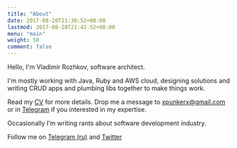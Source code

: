 ```yaml
---
title: "About"
date: 2017-08-20T21:38:52+08:00
lastmod: 2017-08-28T21:41:52+08:00
menu: "main"
weight: 50
comment: false
---
```


Hello, I'm Vladimir Rozhkov, software architect.

I'm mostly working with Java, Ruby and AWS cloud, designing solutions and writing CRUD apps and plumbing libs together to make things work.

Read my [CV](/en/cv) for more details. Drop me a message to [xpunkerx@gmail.com](xpunkerx@gmail.com) or in [Telegram](https://t.me/xrozhokx) if you interested in my expertise.

Occasionally I'm writing rants about software development industry.

Follow me on [Telegram (ru)](https://t.me/full_of_hatred) and [Twitter](https://twitter.com/xrozhokx)